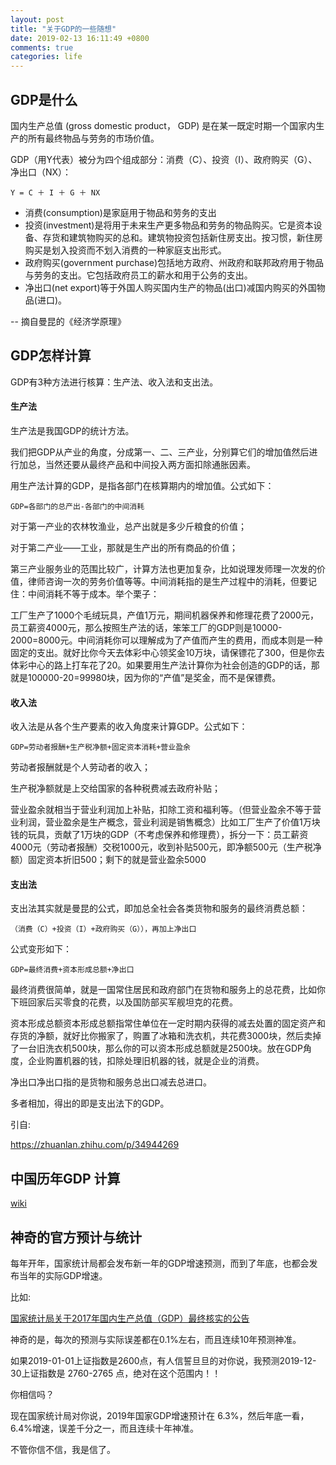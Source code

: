 ```yaml
---
layout: post
title: "关于GDP的一些随想"
date: 2019-02-13 16:11:49 +0800
comments: true
categories: life
---
```


## GDP是什么

国内生产总值 (gross domestic product， GDP) 是在某一既定时期一个国家内生产的所有最终物品与劳务的市场价值。

GDP（用Y代表）被分为四个组成部分：消费（C）、投资（I）、政府购买（G）、净出口（NX）：

```
Y = C ＋ I ＋ G ＋ NX
```

<!-- more -->

* 消费(consumption)是家庭用于物品和劳务的支出
* 投资(investment)是将用于未来生产更多物品和劳务的物品购买。它是资本设备、存货和建筑物购买的总和。建筑物投资包括新住房支出。按习惯，新住房购买是划入投资而不划入消费的一种家庭支出形式。 
* 政府购买(government purchase)包括地方政府、州政府和联邦政府用于物品与劳务的支出。它包括政府员工的薪水和用于公务的支出。 
* 净出口(net export)等于外国人购买国内生产的物品(出口)减国内购买的外国物品(进口)。

-- 摘自曼昆的《经济学原理》


## GDP怎样计算

GDP有3种方法进行核算：生产法、收入法和支出法。

#### 生产法

生产法是我国GDP的统计方法。

我们把GDP从产业的角度，分成第一、二、三产业，分别算它们的增加值然后进行加总，当然还要从最终产品和中间投入两方面扣除通胀因素。

用生产法计算的GDP，是指各部门在核算期内的增加值。公式如下：

```
GDP=各部门的总产出-各部门的中间消耗
```

对于第一产业的农林牧渔业，总产出就是多少斤粮食的价值；

对于第二产业——工业，那就是生产出的所有商品的价值；

第三产业服务业的范围比较广，计算方法也更加复杂，比如说理发师理一次发的价值，律师咨询一次的劳务价值等等。中间消耗指的是生产过程中的消耗，但要记住：中间消耗不等于成本。举个栗子：

工厂生产了1000个毛绒玩具，产值1万元，期间机器保养和修理花费了2000元，员工薪资4000元，那么按照生产法的话，笨笨工厂的GDP则是10000-2000=8000元。中间消耗你可以理解成为了产值而产生的费用，而成本则是一种固定的支出。就好比你今天去体彩中心领奖金10万块，请保镖花了300，但是你去体彩中心的路上打车花了20。如果要用生产法计算你为社会创造的GDP的话，那就是100000-20=99980块，因为你的“产值”是奖金，而不是保镖费。


#### 收入法

收入法是从各个生产要素的收入角度来计算GDP。公式如下：
```
GDP=劳动者报酬+生产税净额+固定资本消耗+营业盈余
```
劳动者报酬就是个人劳动者的收入；

生产税净额就是上交给国家的各种税费减去政府补贴；

营业盈余就相当于营业利润加上补贴，扣除工资和福利等。（但营业盈余不等于营业利润，营业盈余是生产概念，营业利润是销售概念）比如工厂生产了价值1万块钱的玩具，贡献了1万块的GDP（不考虑保养和修理费），拆分一下：员工薪资4000元（劳动者报酬）交税1000元，收到补贴500元，即净额500元（生产税净额）固定资本折旧500；剩下的就是营业盈余5000

#### 支出法

支出法其实就是曼昆的公式，即加总全社会各类货物和服务的最终消费总额：
```
（消费（C）+投资（I）+政府购买（G）），再加上净出口
```

公式变形如下：
```
GDP=最终消费+资本形成总额+净出口
```
最终消费很简单，就是一国常住居民和政府部门在货物和服务上的总花费，比如你下班回家后买零食的花费，以及国防部买军舰坦克的花费。

资本形成总额资本形成总额指常住单位在一定时期内获得的减去处置的固定资产和存货的净额，就好比你搬家了，购置了冰箱和洗衣机，共花费3000块，然后卖掉了一台旧洗衣机500块，那么你的可以资本形成总额就是2500块。放在GDP角度，企业购置机器的钱，扣除处理旧机器的钱，就是企业的消费。

净出口净出口指的是货物和服务总出口减去总进口。

多者相加，得出的即是支出法下的GDP。


引自:

https://zhuanlan.zhihu.com/p/34944269

## 中国历年GDP 计算

[wiki](https://dwz.cn/gXrciFJw)


## 神奇的官方预计与统计

每年开年，国家统计局都会发布新一年的GDP增速预测，而到了年底，也都会发布当年的实际GDP增速。

比如:

[国家统计局关于2017年国内生产总值（GDP）最终核实的公告](http://www.stats.gov.cn/tjsj/zxfb/201901/t20190118_1645555.html)

神奇的是，每次的预测与实际误差都在0.1%左右，而且连续10年预测神准。

如果2019-01-01上证指数是2600点，有人信誓旦旦的对你说，我预测2019-12-30上证指数是 2760-2765 点，绝对在这个范围内！！

你相信吗？

现在国家统计局对你说，2019年国家GDP增速预计在 6.3%，然后年底一看，6.4%增速，误差千分之一，而且连续十年神准。

不管你信不信，我是信了。
